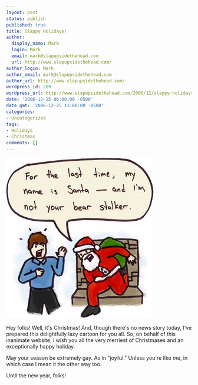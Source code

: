 ```yaml
---
layout: post
status: publish
published: true
title: Slappy Holidays!
author:
  display_name: Mark
  login: Mark
  email: mark@slapupsidethehead.com
  url: http://www.slapupsidethehead.com/
author_login: Mark
author_email: mark@slapupsidethehead.com
author_url: http://www.slapupsidethehead.com/
wordpress_id: 289
wordpress_url: http://www.slapupsidethehead.com/2006/12/slappy-holidays/
date: '2006-12-25 06:00:00 -0500'
date_gmt: '2006-12-25 11:00:00 -0500'
categories:
- Uncategorized
tags:
- Holidays
- Christmas
comments: []
---
```

![Slappy Holidays!](/wp-content/media/2006/12/santa.jpg)

Hey folks! Well, it's Christmas! And, though there's no news story today, I've prepared this delightfully lazy cartoon for you all. So, on behalf of this inanimate website, I wish you all the very merriest of Christmases and an exceptionally happy holiday.

May your season be extremely gay. As in "joyful." Unless you're like me, in which case I mean it the other way too.

Until the new year, folks!

